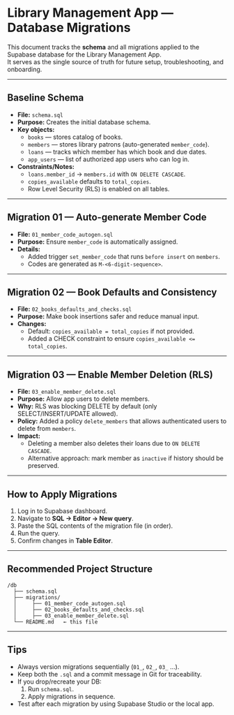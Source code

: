 # Library Management App — Database Migrations

This document tracks the **schema** and all migrations applied to the Supabase database for the Library Management App.  
It serves as the single source of truth for future setup, troubleshooting, and onboarding.

---

## Baseline Schema

- **File:** `schema.sql`
- **Purpose:** Creates the initial database schema.
- **Key objects:**
  - `books` — stores catalog of books.
  - `members` — stores library patrons (auto-generated `member_code`).
  - `loans` — tracks which member has which book and due dates.
  - `app_users` — list of authorized app users who can log in.
- **Constraints/Notes:**
  - `loans.member_id` → `members.id` with `ON DELETE CASCADE`.
  - `copies_available` defaults to `total_copies`.
  - Row Level Security (RLS) is enabled on all tables.

---

## Migration 01 — Auto-generate Member Code

- **File:** `01_member_code_autogen.sql`
- **Purpose:** Ensure `member_code` is automatically assigned.
- **Details:**
  - Added trigger `set_member_code` that runs `before insert` on `members`.
  - Codes are generated as `M-<6-digit-sequence>`.

---

## Migration 02 — Book Defaults and Consistency

- **File:** `02_books_defaults_and_checks.sql`
- **Purpose:** Make book insertions safer and reduce manual input.
- **Changes:**
  - Default: `copies_available = total_copies` if not provided.
  - Added a CHECK constraint to ensure `copies_available <= total_copies`.

---

## Migration 03 — Enable Member Deletion (RLS)

- **File:** `03_enable_member_delete.sql`
- **Purpose:** Allow app users to delete members.
- **Why:** RLS was blocking DELETE by default (only SELECT/INSERT/UPDATE allowed).
- **Policy:** Added a policy `delete_members` that allows authenticated users to delete from `members`.
- **Impact:**  
  - Deleting a member also deletes their loans due to `ON DELETE CASCADE`.  
  - Alternative approach: mark member as `inactive` if history should be preserved.

---

## How to Apply Migrations

1. Log in to Supabase dashboard.
2. Navigate to **SQL → Editor → New query**.
3. Paste the SQL contents of the migration file (in order).
4. Run the query.
5. Confirm changes in **Table Editor**.

---

## Recommended Project Structure

```
/db
  ├── schema.sql
  ├── migrations/
  │     ├── 01_member_code_autogen.sql
  │     ├── 02_books_defaults_and_checks.sql
  │     ├── 03_enable_member_delete.sql
  └── README.md   ← this file
```

---

## Tips

- Always version migrations sequentially (`01_`, `02_`, `03_` …).
- Keep both the `.sql` and a commit message in Git for traceability.
- If you drop/recreate your DB:
  1. Run `schema.sql`.
  2. Apply migrations in sequence.
- Test after each migration by using Supabase Studio or the local app.


